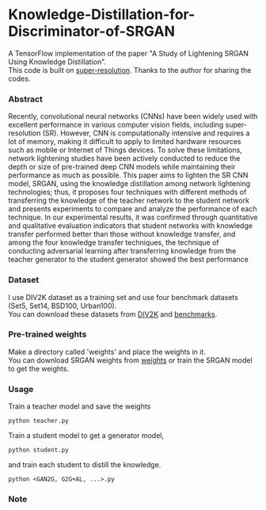 # Knowledge-Distillation-for-Discriminator-of-SRGAN

A TensorFlow implementation of the paper "A Study of Lightening SRGAN Using Knowledge Distillation".  
This code is built on [super-resolution](https://github.com/krasserm/super-resolution.git). Thanks to the author for sharing the codes.

### Abstract
Recently, convolutional neural networks (CNNs) have been widely used with excellent performance in various computer vision fields, including super-resolution (SR). However, CNN is computationally intensive and requires a lot of memory, making it difficult to apply to limited hardware resources such as mobile or Internet of Things devices. To solve these limitations, network lightening studies have been actively conducted to reduce the depth or size of pre-trained deep CNN models while maintaining their performance as much as possible. This paper aims to lighten the SR CNN model, SRGAN, using the knowledge distillation among network lightening technologies; thus, it proposes four techniques with different methods of transferring the knowledge of the teacher network to the student network and presents experiments to compare and analyze the performance of each technique. In our experimental results, it was confirmed through quantitative and qualitative evaluation indicators that student networks with knowledge transfer performed better than those without knowledge transfer, and among the four
knowledge transfer techniques, the technique of conducting adversarial learning after transferring knowledge from the teacher generator to the student generator showed the best performance

### Dataset
I use DIV2K dataset as a training set and use four benchmark datasets (Set5, Set14, BSD100, Urban100).  
You can download these datasets from [DIV2K](https://data.vision.ee.ethz.ch/cvl/DIV2K/) and [benchmarks](https://cv.snu.ac.kr/research/EDSR/benchmark.tar).

### Pre-trained weights
Make a directory called 'weights' and place the weights in it.  
You can download SRGAN weights from [weights](https://martin-krasser.de/sisr/weights-srgan.tar.gz) or train the SRGAN model to get the weights.  

### Usage
Train a teacher model and save the weights
```
python teacher.py
```
Train a student model to get a generator model,
```
python student.py
```
and train each student to distill the knowledge.
```
python <GAN2G, G2G+AL, ...>.py
```

### Note

